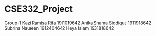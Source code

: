 # CSE332_Project
Group-1
Kazi Ramisa Rifa 1911019642
Anika Shama Siddique 1911918642
Subrina Naureen 1912404642
Heya Islam 1931818642
